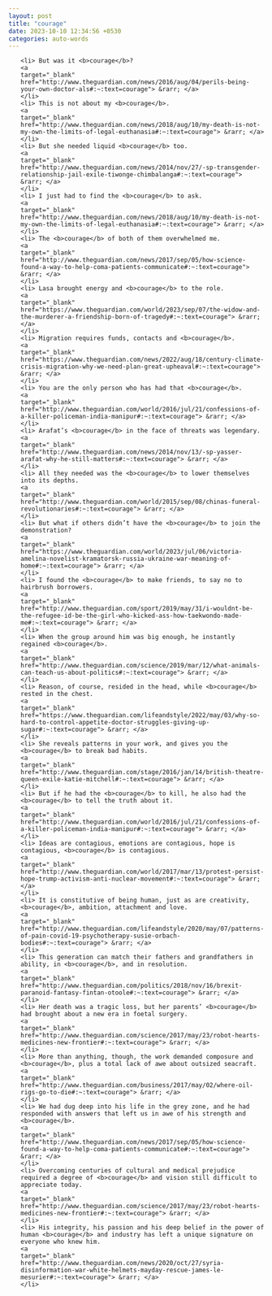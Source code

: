 ```yaml
---
layout: post
title: "courage"
date: 2023-10-10 12:34:56 +0530
categories: auto-words
---
```

<ol>

    <li> But was it <b>courage</b>?
    <a 
    target="_blank" 
    href="http://www.theguardian.com/news/2016/aug/04/perils-being-your-own-doctor-als#:~:text=courage"> &rarr; </a>
    </li>
    <li> This is not about my <b>courage</b>.
    <a 
    target="_blank" 
    href="http://www.theguardian.com/news/2018/aug/10/my-death-is-not-my-own-the-limits-of-legal-euthanasia#:~:text=courage"> &rarr; </a>
    </li>
    <li> But she needed liquid <b>courage</b> too.
    <a 
    target="_blank" 
    href="http://www.theguardian.com/news/2014/nov/27/-sp-transgender-relationship-jail-exile-tiwonge-chimbalanga#:~:text=courage"> &rarr; </a>
    </li>
    <li> I just had to find the <b>courage</b> to ask.
    <a 
    target="_blank" 
    href="http://www.theguardian.com/news/2018/aug/10/my-death-is-not-my-own-the-limits-of-legal-euthanasia#:~:text=courage"> &rarr; </a>
    </li>
    <li> The <b>courage</b> of both of them overwhelmed me.
    <a 
    target="_blank" 
    href="http://www.theguardian.com/news/2017/sep/05/how-science-found-a-way-to-help-coma-patients-communicate#:~:text=courage"> &rarr; </a>
    </li>
    <li> Lasa brought energy and <b>courage</b> to the role.
    <a 
    target="_blank" 
    href="https://www.theguardian.com/world/2023/sep/07/the-widow-and-the-murderer-a-friendship-born-of-tragedy#:~:text=courage"> &rarr; </a>
    </li>
    <li> Migration requires funds, contacts and <b>courage</b>.
    <a 
    target="_blank" 
    href="https://www.theguardian.com/news/2022/aug/18/century-climate-crisis-migration-why-we-need-plan-great-upheaval#:~:text=courage"> &rarr; </a>
    </li>
    <li> You are the only person who has had that <b>courage</b>.
    <a 
    target="_blank" 
    href="http://www.theguardian.com/world/2016/jul/21/confessions-of-a-killer-policeman-india-manipur#:~:text=courage"> &rarr; </a>
    </li>
    <li> Arafat’s <b>courage</b> in the face of threats was legendary.
    <a 
    target="_blank" 
    href="http://www.theguardian.com/news/2014/nov/13/-sp-yasser-arafat-why-he-still-matters#:~:text=courage"> &rarr; </a>
    </li>
    <li> All they needed was the <b>courage</b> to lower themselves into its depths.
    <a 
    target="_blank" 
    href="http://www.theguardian.com/world/2015/sep/08/chinas-funeral-revolutionaries#:~:text=courage"> &rarr; </a>
    </li>
    <li> But what if others didn’t have the <b>courage</b> to join the demonstration?
    <a 
    target="_blank" 
    href="https://www.theguardian.com/world/2023/jul/06/victoria-amelina-novelist-kramatorsk-russia-ukraine-war-meaning-of-home#:~:text=courage"> &rarr; </a>
    </li>
    <li> I found the <b>courage</b> to make friends, to say no to hairbrush borrowers.
    <a 
    target="_blank" 
    href="http://www.theguardian.com/sport/2019/may/31/i-wouldnt-be-the-refugee-id-be-the-girl-who-kicked-ass-how-taekwondo-made-me#:~:text=courage"> &rarr; </a>
    </li>
    <li> When the group around him was big enough, he instantly regained <b>courage</b>.
    <a 
    target="_blank" 
    href="http://www.theguardian.com/science/2019/mar/12/what-animals-can-teach-us-about-politics#:~:text=courage"> &rarr; </a>
    </li>
    <li> Reason, of course, resided in the head, while <b>courage</b> rested in the chest.
    <a 
    target="_blank" 
    href="https://www.theguardian.com/lifeandstyle/2022/may/03/why-so-hard-to-control-appetite-doctor-struggles-giving-up-sugar#:~:text=courage"> &rarr; </a>
    </li>
    <li> She reveals patterns in your work, and gives you the <b>courage</b> to break bad habits.
    <a 
    target="_blank" 
    href="http://www.theguardian.com/stage/2016/jan/14/british-theatre-queen-exile-katie-mitchell#:~:text=courage"> &rarr; </a>
    </li>
    <li> But if he had the <b>courage</b> to kill, he also had the <b>courage</b> to tell the truth about it.
    <a 
    target="_blank" 
    href="http://www.theguardian.com/world/2016/jul/21/confessions-of-a-killer-policeman-india-manipur#:~:text=courage"> &rarr; </a>
    </li>
    <li> Ideas are contagious, emotions are contagious, hope is contagious, <b>courage</b> is contagious.
    <a 
    target="_blank" 
    href="http://www.theguardian.com/world/2017/mar/13/protest-persist-hope-trump-activism-anti-nuclear-movement#:~:text=courage"> &rarr; </a>
    </li>
    <li> It is constitutive of being human, just as are creativity, <b>courage</b>, ambition, attachment and love.
    <a 
    target="_blank" 
    href="http://www.theguardian.com/lifeandstyle/2020/may/07/patterns-of-pain-covid-19-psychotherapy-susie-orbach-bodies#:~:text=courage"> &rarr; </a>
    </li>
    <li> This generation can match their fathers and grandfathers in ability, in <b>courage</b>, and in resolution.
    <a 
    target="_blank" 
    href="http://www.theguardian.com/politics/2018/nov/16/brexit-paranoid-fantasy-fintan-otoole#:~:text=courage"> &rarr; </a>
    </li>
    <li> Her death was a tragic loss, but her parents’ <b>courage</b> had brought about a new era in foetal surgery.
    <a 
    target="_blank" 
    href="http://www.theguardian.com/science/2017/may/23/robot-hearts-medicines-new-frontier#:~:text=courage"> &rarr; </a>
    </li>
    <li> More than anything, though, the work demanded composure and <b>courage</b>, plus a total lack of awe about outsized seacraft.
    <a 
    target="_blank" 
    href="http://www.theguardian.com/business/2017/may/02/where-oil-rigs-go-to-die#:~:text=courage"> &rarr; </a>
    </li>
    <li> We had dug deep into his life in the grey zone, and he had responded with answers that left us in awe of his strength and <b>courage</b>.
    <a 
    target="_blank" 
    href="http://www.theguardian.com/news/2017/sep/05/how-science-found-a-way-to-help-coma-patients-communicate#:~:text=courage"> &rarr; </a>
    </li>
    <li> Overcoming centuries of cultural and medical prejudice required a degree of <b>courage</b> and vision still difficult to appreciate today.
    <a 
    target="_blank" 
    href="http://www.theguardian.com/science/2017/may/23/robot-hearts-medicines-new-frontier#:~:text=courage"> &rarr; </a>
    </li>
    <li> His integrity, his passion and his deep belief in the power of human <b>courage</b> and industry has left a unique signature on everyone who knew him.
    <a 
    target="_blank" 
    href="http://www.theguardian.com/news/2020/oct/27/syria-disinformation-war-white-helmets-mayday-rescue-james-le-mesurier#:~:text=courage"> &rarr; </a>
    </li>